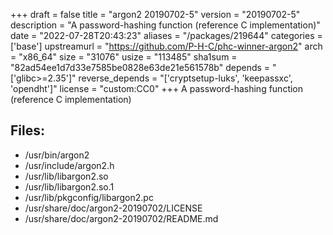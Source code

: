 +++
draft = false
title = "argon2 20190702-5"
version = "20190702-5"
description = "A password-hashing function (reference C implementation)"
date = "2022-07-28T20:43:23"
aliases = "/packages/219644"
categories = ['base']
upstreamurl = "https://github.com/P-H-C/phc-winner-argon2"
arch = "x86_64"
size = "31076"
usize = "113485"
sha1sum = "82ad54ee1d7d33e7585be0828e63de21e561578b"
depends = "['glibc>=2.35']"
reverse_depends = "['cryptsetup-luks', 'keepassxc', 'opendht']"
license = "custom:CC0"
+++
A password-hashing function (reference C implementation)

## Files: 
* /usr/bin/argon2
* /usr/include/argon2.h
* /usr/lib/libargon2.so
* /usr/lib/libargon2.so.1
* /usr/lib/pkgconfig/libargon2.pc
* /usr/share/doc/argon2-20190702/LICENSE
* /usr/share/doc/argon2-20190702/README.md
